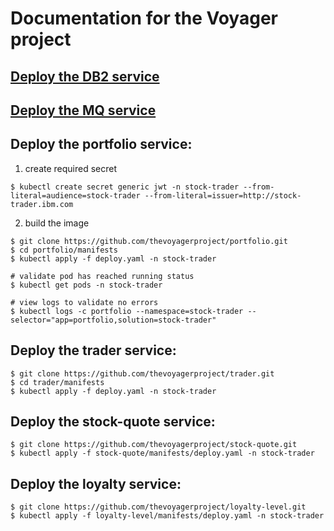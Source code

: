 # Documentation for the Voyager project

## [Deploy the DB2 service](DB2.md)

## [Deploy the MQ service](MQ.md)

## Deploy the portfolio service:
1. create required secret

```
$ kubectl create secret generic jwt -n stock-trader --from-literal=audience=stock-trader --from-literal=issuer=http://stock-trader.ibm.com
```

2. build the image

```
$ git clone https://github.com/thevoyagerproject/portfolio.git
$ cd portfolio/manifests
$ kubectl apply -f deploy.yaml -n stock-trader

# validate pod has reached running status
$ kubectl get pods -n stock-trader

# view logs to validate no errors
$ kubectl logs -c portfolio --namespace=stock-trader --selector="app=portfolio,solution=stock-trader"
```

## Deploy the trader service:

```
$ git clone https://github.com/thevoyagerproject/trader.git
$ cd trader/manifests
$ kubectl apply -f deploy.yaml -n stock-trader
```

## Deploy the stock-quote service:

```
$ git clone https://github.com/thevoyagerproject/stock-quote.git
$ kubectl apply -f stock-quote/manifests/deploy.yaml -n stock-trader
```

## Deploy the loyalty service:

```
$ git clone https://github.com/thevoyagerproject/loyalty-level.git
$ kubectl apply -f loyalty-level/manifests/deploy.yaml -n stock-trader
```

